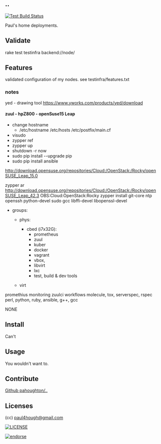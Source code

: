 ## ..

[![Test Build Status](https://travis-ci.org/pahoughton/...png)](https://travis-ci.org/pahoughton/..)

Paul's home deployments.

## Validate

rake test
testinfra backend://node/


## Features

validated configuration of my nodes.
see testinfra/features.txt


### notes

yed - drawing tool
https://www.yworks.com/products/yed/download

#### zuul - hpZ800 - openSuse15 Leap

* change hostname
  - /etc/hostname /etc/hosts /etc/postfix/main.cf
* visudo
* zypper ref
* zypper up
* shutdown -r now
* sudo pip install --upgrade pip
* sudo pip install ansible

http://download.opensuse.org/repositories/Cloud:/OpenStack:/Rocky/openSUSE_Leap_15.0



zypper ar http://download.opensuse.org/repositories/Cloud:/OpenStack:/Rocky/openSUSE_Leap_42.3 OBS:Cloud:OpenStack:Rocky
zypper install git-core ntp openssh python-devel sudo gcc libffi-devel libopenssl-devel



- groups:
  - phys:
    - cbed (i7x32G):
      - prometheus
      - zuul
      - kuber
      - docker
      - vagrant
      - vbox,
      - libvirt
      - lxc
      - test, build & dev tools

  - virt


promethius monitoring
zuulci workflows
molecule, tox, serverspec, rspec
perl, python, ruby, ansible, g++, gcc



NONE

## Install

Can't

## Usage

You wouldn't want to.

## Contribute

[Github pahoughton/..](https://github.com/pahoughton/..)

## Licenses

(cc) <paul4hough@gmail.com>

[![LICENSE](http://i.creativecommons.org/l/by/3.0/88x31.png)](http://creativecommons.org/licenses/by/3.0/)

[![endorse](https://api.coderwall.com/pahoughton/endorsecount.png)](https://coderwall.com/pahoughton)
